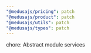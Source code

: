 ```yaml
---
"@medusajs/pricing": patch
"@medusajs/product": patch
"@medusajs/utils": patch
"@medusajs/types": patch
---
```


chore: Abstract module services
